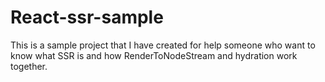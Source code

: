 # React-ssr-sample
This is a sample project that I have created for help someone who want to know what SSR is and how RenderToNodeStream and hydration work together.
